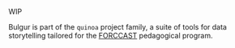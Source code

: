 WIP

Bulgur is part of the ``quinoa`` project family, a suite of tools for data storytelling tailored for the [FORCCAST](https://forccast.hypotheses.org/) pedagogical program.

